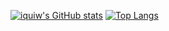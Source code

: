 [![iquiw's GitHub stats](https://github-readme-stats.vercel.app/api?username=iquiw&show_icons=true&theme=dracula)](https://github.com/iquiw)
[![Top Langs](https://github-readme-stats.vercel.app/api/top-langs/?username=iquiw)](https://github.com/iquiw)
